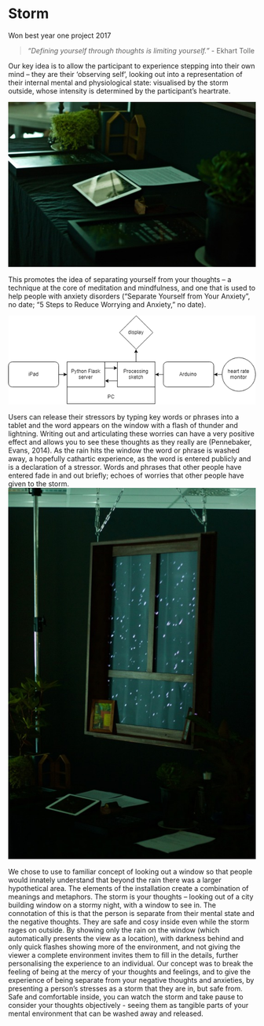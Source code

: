 # Storm

Won best year one project 2017

 >*“Defining yourself through thoughts is limiting yourself.”*   - Ekhart Tolle

Our key idea is to allow the participant to experience stepping into their own mind – they are their ‘observing self’, looking out into a representation of their internal mental and physiological state:  visualised by the storm outside, whose intensity is determined by the participant’s heartrate.

![Image2](https://raw.githubusercontent.com/Liamballin/Storm/master/images/tumblr_inline_oyymgq0t1u1ugm1z1_540.jpg)


This promotes the idea of separating yourself from your thoughts – a technique at the core of meditation and mindfulness, and one that is used to help people with anxiety disorders (“Separate Yourself from Your Anxiety”, no date; “5 Steps to Reduce Worrying and Anxiety,” no date).

![System diagram](https://raw.githubusercontent.com/Liamballin/Storm/master/digram.png)

Users can release their stressors by typing key words or phrases into a tablet and the word appears on the window with a flash of thunder and lightning. Writing out and articulating these worries can have a very positive effect and allows you to see these thoughts as they really are (Pennebaker, Evans, 2014). As the rain hits the window the word or phrase is washed away, a hopefully cathartic experience, as the word is entered publicly and is a declaration of a stressor. Words and phrases that other people have entered fade in and out briefly; echoes of worries that other people have given to the storm.
![Image1](https://raw.githubusercontent.com/Liamballin/Storm/master/images/tumblr_inline_oyymfv5K8G1ugm1z1_540.jpg)



We chose to use to familiar concept of looking out a window so that people would innately understand that beyond the rain there was a larger hypothetical area.
The elements of the installation create a combination of meanings and metaphors. The storm is your thoughts – looking out of a city building window on a stormy night, with a window to see in. The connotation of this is that the person is separate from their mental state and the negative thoughts. They are safe and cosy inside even while the storm rages on outside.
By showing only the rain on the window (which automatically presents the view as a location), with darkness behind and only quick flashes showing more of the environment, and not giving the viewer a complete environment invites them to fill in the details, further personalising the experience to an individual. 
Our concept was to break the feeling of being at the mercy of your thoughts and feelings, and to give the experience of being separate from your negative thoughts and anxieties, by presenting a person’s stresses as a storm that they are in, but safe from. Safe and comfortable inside, you can watch the storm and take pause to consider your thoughts objectively -  seeing them as tangible parts of your mental environment that can be washed away and released.
